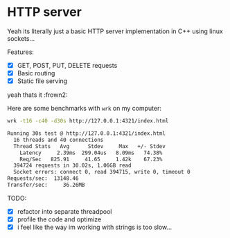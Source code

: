 # HTTP server

Yeah its literally just a basic HTTP server implementation in C++ using linux sockets...

Features:
- [x] GET, POST, PUT, DELETE requests
- [x] Basic routing
- [x] Static file serving

yeah thats it :frown2: 

Here are some benchmarks with `wrk` on my computer:

```bash
wrk -t16 -c40 -d30s http://127.0.0.1:4321/index.html

Running 30s test @ http://127.0.0.1:4321/index.html
  16 threads and 40 connections
  Thread Stats   Avg      Stdev     Max   +/- Stdev
    Latency     2.39ms  299.04us   8.09ms   74.38%
    Req/Sec   825.91     41.65     1.42k    67.23%
  394724 requests in 30.02s, 1.06GB read
  Socket errors: connect 0, read 394715, write 0, timeout 0
Requests/sec:  13148.46
Transfer/sec:     36.26MB
```

TODO:
- [x] refactor into separate threadpool
- [x] profile the code and optimize
- [x] i feel like the way im working with strings is too slow...
